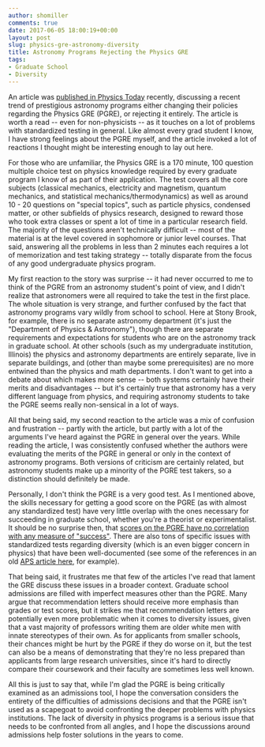 ```yaml
---
author: shomiller
comments: true
date: 2017-06-05 18:00:19+00:00
layout: post
slug: physics-gre-astronomy-diversity
title: Astronomy Programs Rejecting the Physics GRE
tags:
- Graduate School
- Diversity
---
```


An article was [published in Physics Today](http://physicstoday.scitation.org/do/10.1063/PT.5.9090/full/) recently, discussing a recent trend of prestigious astronomy programs either changing their policies regarding the Physics GRE (PGRE), or rejecting it entirely. The article is worth a read -- even for non-physicists -- as it touches on a lot of problems with standardized testing in general. Like almost every grad student I know, I have strong feelings about the PGRE myself, and the article invoked a lot of reactions I thought might be interesting enough to lay out here.

For those who are unfamiliar, the Physics GRE is a 170 minute, 100 question multiple choice test on physics knowledge required by every graduate program I know of as part of their application. The test covers all the core subjects (classical mechanics, electricity and magnetism, quantum mechanics, and statistical mechanics/thermodynamics) as well as around 10 - 20 questions on "special topics", such as particle physics, condensed matter, or other subfields of physics research, designed to reward those who took extra classes or spent a lot of time in a particular research field. The majority of the questions aren't technically difficult -- most of the material is at the level covered in sophomore or junior level courses. That said, answering all the problems in less than 2 minutes each requires a lot of memorization and test taking strategy -- totally disparate from the focus of any good undergraduate physics program.

My first reaction to the story was surprise -- it had never occurred to me to think of the PGRE from an astronomy student's point of view, and I didn't realize that astronomers were all required to take the test in the first place. The whole situation is very strange, and further confused by the fact that astronomy programs vary wildly from school to school. Here at Stony Brook, for example, there is no separate astronomy department (it's just the "Department of Physics & Astronomy"), though there are separate requirements and expectations for students who are on the astronomy track in graduate school. At other schools (such as my undergraduate institution, Illinois) the physics and astronomy departments are entirely separate, live in separate buildings, and (other than maybe some prerequisites) are no more entwined than the physics and math departments. I don't want to get into a debate about which makes more sense -- both systems certainly have their merits and disadvantages -- but it's certainly true that astronomy has a very different language from physics, and requiring astronomy students to take the PGRE seems really non-sensical in a lot of ways.

All that being said, my second reaction to the article was a mix of confusion and frustration -- partly with the article, but partly with a lot of the arguments I've heard against the PGRE in general over the years. While reading the article, I was consistently confused whether the authors were evaluating the merits of the PGRE in general or only in the context of astronomy programs. Both versions of criticism are certainly related, but astronomy students make up a minority of the PGRE test takers, so a distinction should definitely be made.

Personally, I don't think the PGRE is a very good test. As I mentioned above, the skills necessary for getting a good score on the PGRE (as with almost any standardized test) have very little overlap with the ones necessary for succeeding in graduate school, whether you're a theorist or experimentalist. It should be no surprise then, that [scores on the PGRE have no correlation with any measure of "success"](https://arxiv.org/pdf/1512.03709.pdf). There are also tons of specific issues with standardized tests regarding diversity (which is an even bigger concern in physics) that have been well-documented (see some of the references in an old [APS article here](https://physics.aps.org/articles/v9/87), for example).

That being said, it frustrates me that few of the articles I've read that lament the GRE discuss these issues in a broader context. Graduate school admissions are filled with imperfect measures other than the PGRE. Many argue that recommendation letters should receive more emphasis than grades or test scores, but it strikes me that recommendation letters are potentially even more problematic when it comes to diversity issues, given that a vast majority of professors writing them are older white men with innate stereotypes of their own. As for applicants from smaller schools, their chances might be hurt by the PGRE if they do worse on it, but the test can also be a means of demonstrating that they're no less prepared than applicants from large research universities, since it's hard to directly compare their coursework and their faculty are sometimes less well known.

All this is just to say that, while I'm glad the PGRE is being critically examined as an admissions tool, I hope the conversation considers the entirety of the difficulties of admissions decisions and that the PGRE isn't used as a scapegoat to avoid confronting the deeper problems with physics institutions. The lack of diversity in physics programs is a serious issue that needs to be confronted from all angles, and I hope the discussions around admissions help foster solutions in the years to come.
